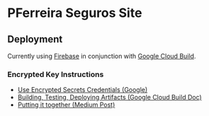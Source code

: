 # PFerreira Seguros Site

## Deployment
Currently using [Firebase](https://firebase.google.com) in conjunction with [Google Cloud Build](https://cloud.google.com/cloud-build/).

### Encrypted Key Instructions
* [Use Encrypted Secrets Credentials (Google)](https://cloud.google.com/cloud-build/docs/securing-builds/use-encrypted-secrets-credentials#example_build_request_using_an_encrypted_variable)
* [Building, Testing, Deploying Artifacts (Google Cloud Build Doc)](https://cloud.google.com/cloud-build/docs/configuring-builds/build-test-deploy-artifacts)
* [Putting it together (Medium Post)](https://medium.com/google-cloud/how-to-set-up-cloud-build-for-firebase-cloud-functions-cffcf2812302)


